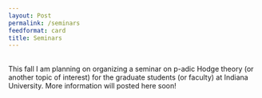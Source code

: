 ```yaml
---
layout: Post
permalink: /seminars
feedformat: card
title: Seminars
---
```

<br/>
This fall I am planning on organizing a seminar on p-adic Hodge theory (or another topic of interest) for the graduate students (or faculty) at Indiana University. More information will posted here soon!
